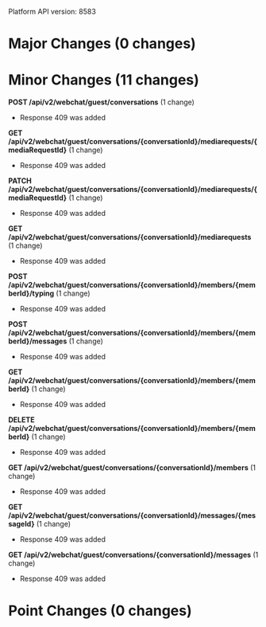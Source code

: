 Platform API version: 8583




# Major Changes (0 changes)


# Minor Changes (11 changes)

**POST /api/v2/webchat/guest/conversations** (1 change)

* Response 409 was added

**GET /api/v2/webchat/guest/conversations/{conversationId}/mediarequests/{mediaRequestId}** (1 change)

* Response 409 was added

**PATCH /api/v2/webchat/guest/conversations/{conversationId}/mediarequests/{mediaRequestId}** (1 change)

* Response 409 was added

**GET /api/v2/webchat/guest/conversations/{conversationId}/mediarequests** (1 change)

* Response 409 was added

**POST /api/v2/webchat/guest/conversations/{conversationId}/members/{memberId}/typing** (1 change)

* Response 409 was added

**POST /api/v2/webchat/guest/conversations/{conversationId}/members/{memberId}/messages** (1 change)

* Response 409 was added

**GET /api/v2/webchat/guest/conversations/{conversationId}/members/{memberId}** (1 change)

* Response 409 was added

**DELETE /api/v2/webchat/guest/conversations/{conversationId}/members/{memberId}** (1 change)

* Response 409 was added

**GET /api/v2/webchat/guest/conversations/{conversationId}/members** (1 change)

* Response 409 was added

**GET /api/v2/webchat/guest/conversations/{conversationId}/messages/{messageId}** (1 change)

* Response 409 was added

**GET /api/v2/webchat/guest/conversations/{conversationId}/messages** (1 change)

* Response 409 was added


# Point Changes (0 changes)
